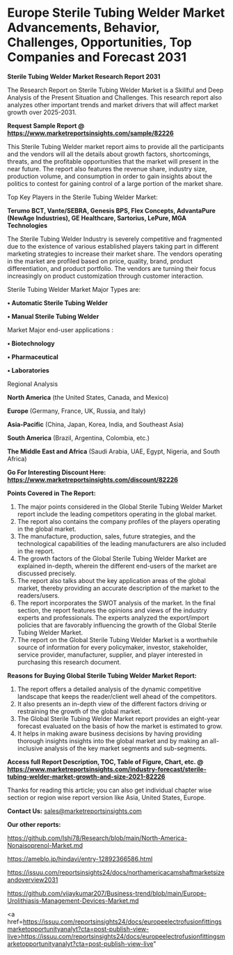 # Europe Sterile Tubing Welder Market Advancements, Behavior, Challenges, Opportunities, Top Companies and Forecast 2031

<strong>Sterile Tubing Welder Market Research Report 2031</strong>

The Research Report on Sterile Tubing Welder Market is a Skillful and Deep Analysis of the Present Situation and Challenges. This research report also analyzes other important trends and market drivers that will affect market growth over 2025-2031.

<strong>Request Sample Report @ <a href=https://www.marketreportsinsights.com/sample/82226>https://www.marketreportsinsights.com/sample/82226</a></strong>

This Sterile Tubing Welder market report aims to provide all the participants and the vendors will all the details about growth factors, shortcomings, threats, and the profitable opportunities that the market will present in the near future. The report also features the revenue share, industry size, production volume, and consumption in order to gain insights about the politics to contest for gaining control of a large portion of the market share.

Top Key Players in the Sterile Tubing Welder Market:

<strong>Terumo BCT, Vante/SEBRA, Genesis BPS, Flex Concepts, AdvantaPure (NewAge Industries), GE Healthcare, Sartorius, LePure, MGA Technologies</strong>

The Sterile Tubing Welder Industry is severely competitive and fragmented due to the existence of various established players taking part in different marketing strategies to increase their market share. The vendors operating in the market are profiled based on price, quality, brand, product differentiation, and product portfolio. The vendors are turning their focus increasingly on product customization through customer interaction.

Sterile Tubing Welder Market Major Types are:

<strong>• Automatic Sterile Tubing Welder

• Manual Sterile Tubing Welder</strong>

Market Major end-user applications :

<strong>• Biotechnology

• Pharmaceutical

• Laboratories</strong>

Regional Analysis

</u><strong><b>North America</b></strong> (the United States, Canada, and Mexico)

<strong><b>Europe </b></strong>(Germany, France, UK, Russia, and Italy)

<strong><b>Asia-Pacific</b></strong> (China, Japan, Korea, India, and Southeast Asia)

<strong><b>South America</b></strong> (Brazil, Argentina, Colombia, etc.)

<strong><b>The Middle East and Africa</b></strong> (Saudi Arabia, UAE, Egypt, Nigeria, and South Africa)

<strong>Go For Interesting Discount Here: <a href=https://www.marketreportsinsights.com/discount/82226>https://www.marketreportsinsights.com/discount/82226</a></strong>

<strong>Points Covered in The Report:</strong>
<ol>
  <li>The major points considered in the Global Sterile Tubing Welder Market report include the leading competitors operating in the global market.</li>
  <li>The report also contains the company profiles of the players operating in the global market.</li>
  <li>The manufacture, production, sales, future strategies, and the technological capabilities of the leading manufacturers are also included in the report.</li>
  <li>The growth factors of the Global Sterile Tubing Welder Market are explained in-depth, wherein the different end-users of the market are discussed precisely.</li>
  <li>The report also talks about the key application areas of the global market, thereby providing an accurate description of the market to the readers/users.</li>
  <li>The report incorporates the SWOT analysis of the market. In the final section, the report features the opinions and views of the industry experts and professionals. The experts analyzed the export/import policies that are favorably influencing the growth of the Global Sterile Tubing Welder Market.</li>
  <li>The report on the Global Sterile Tubing Welder Market is a worthwhile source of information for every policymaker, investor, stakeholder, service provider, manufacturer, supplier, and player interested in purchasing this research document.</li>
</ol>
<strong>Reasons for Buying Global Sterile Tubing Welder Market Report:</strong>

<ol>
  <li>The report offers a detailed analysis of the dynamic competitive landscape that keeps the reader/client well ahead of the competitors.</li>
  <li>It also presents an in-depth view of the different factors driving or restraining the growth of the global market.</li>
  <li>The Global Sterile Tubing Welder Market report provides an eight-year forecast evaluated on the basis of how the market is estimated to grow.</li>
  <li>It helps in making aware business decisions by having providing thorough insights insights into the global market and by making an all-inclusive analysis of the key market segments and sub-segments.</li>
</ol>
<strong>Access full Report Description, TOC, Table of Figure, Chart, etc. @ <a href=https://www.marketreportsinsights.com/industry-forecast/sterile-tubing-welder-market-growth-and-size-2021-82226>https://www.marketreportsinsights.com/industry-forecast/sterile-tubing-welder-market-growth-and-size-2021-82226</a></strong>


Thanks for reading this article; you can also get individual chapter wise section or region wise report version like Asia, United States, Europe.

<strong>Contact Us:</strong>
sales@marketreportsinsights.com

<strong>Our other reports:</strong>

<a href=https://github.com/Ishi78/Research/blob/main/North-America-Nonaisoprenol-Market.md>https://github.com/Ishi78/Research/blob/main/North-America-Nonaisoprenol-Market.md</a>

<a href=https://ameblo.jp/hindavi/entry-12892366586.html>https://ameblo.jp/hindavi/entry-12892366586.html</a>

<a href=https://issuu.com/reportsinsights24/docs/northamericacamshaftmarketsizeandoverview2031>https://issuu.com/reportsinsights24/docs/northamericacamshaftmarketsizeandoverview2031</a>

<a href=https://github.com/vijaykumar207/Business-trend/blob/main/Europe-Urolithiasis-Management-Devices-Market.md>https://github.com/vijaykumar207/Business-trend/blob/main/Europe-Urolithiasis-Management-Devices-Market.md</a>

<a href=https://issuu.com/reportsinsights24/docs/europeelectrofusionfittingsmarketopportunityanalyt?cta=post-publish-view-live>https://issuu.com/reportsinsights24/docs/europeelectrofusionfittingsmarketopportunityanalyt?cta=post-publish-view-live</a>"
